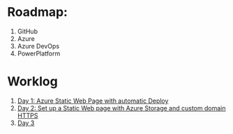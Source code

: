 # Roadmap:
1. GitHub
3. Azure
4. Azure DevOps
5. PowerPlatform

# Worklog
1. [Day 1: Azure Static Web Page with automatic Deploy](day1.md)
2. [Day 2: Set up a Static Web page with Azure Storage and custom domain HTTPS](day2.md)
3. [Day 3](day3.md)
